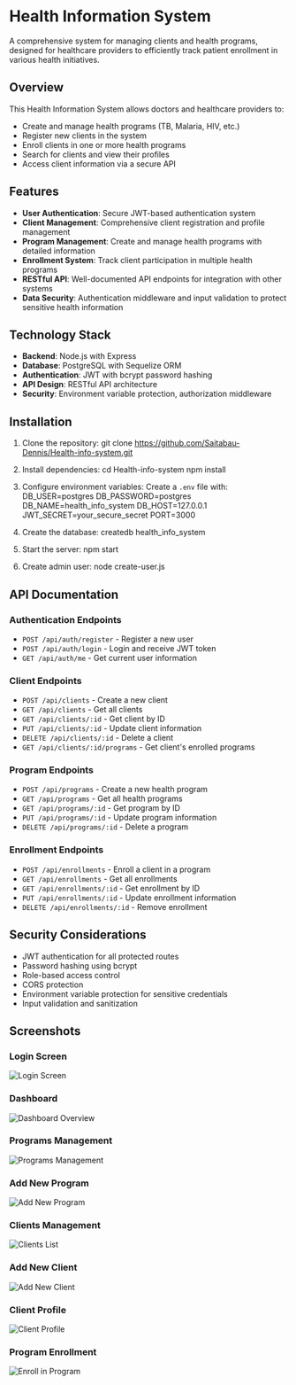 # Health Information System

A comprehensive system for managing clients and health programs, designed for healthcare providers to efficiently track patient enrollment in various health initiatives.

## Overview

This Health Information System allows doctors and healthcare providers to:
- Create and manage health programs (TB, Malaria, HIV, etc.)
- Register new clients in the system
- Enroll clients in one or more health programs
- Search for clients and view their profiles
- Access client information via a secure API

## Features

- **User Authentication**: Secure JWT-based authentication system
- **Client Management**: Comprehensive client registration and profile management
- **Program Management**: Create and manage health programs with detailed information
- **Enrollment System**: Track client participation in multiple health programs
- **RESTful API**: Well-documented API endpoints for integration with other systems
- **Data Security**: Authentication middleware and input validation to protect sensitive health information

## Technology Stack

- **Backend**: Node.js with Express
- **Database**: PostgreSQL with Sequelize ORM
- **Authentication**: JWT with bcrypt password hashing
- **API Design**: RESTful API architecture
- **Security**: Environment variable protection, authorization middleware

## Installation

1. Clone the repository:
git clone https://github.com/Saitabau-Dennis/Health-info-system.git

2. Install dependencies:
cd Health-info-system
npm install

3. Configure environment variables:
Create a `.env` file with:
DB_USER=postgres
DB_PASSWORD=postgres
DB_NAME=health_info_system
DB_HOST=127.0.0.1
JWT_SECRET=your_secure_secret
PORT=3000

4. Create the database:
createdb health_info_system

5. Start the server:
npm start

6. Create admin user:
node create-user.js

## API Documentation

### Authentication Endpoints
- `POST /api/auth/register` - Register a new user
- `POST /api/auth/login` - Login and receive JWT token
- `GET /api/auth/me` - Get current user information

### Client Endpoints
- `POST /api/clients` - Create a new client
- `GET /api/clients` - Get all clients
- `GET /api/clients/:id` - Get client by ID
- `PUT /api/clients/:id` - Update client information
- `DELETE /api/clients/:id` - Delete a client
- `GET /api/clients/:id/programs` - Get client's enrolled programs

### Program Endpoints
- `POST /api/programs` - Create a new health program
- `GET /api/programs` - Get all health programs
- `GET /api/programs/:id` - Get program by ID
- `PUT /api/programs/:id` - Update program information
- `DELETE /api/programs/:id` - Delete a program

### Enrollment Endpoints
- `POST /api/enrollments` - Enroll a client in a program
- `GET /api/enrollments` - Get all enrollments
- `GET /api/enrollments/:id` - Get enrollment by ID
- `PUT /api/enrollments/:id` - Update enrollment information
- `DELETE /api/enrollments/:id` - Remove enrollment

## Security Considerations

- JWT authentication for all protected routes
- Password hashing using bcrypt
- Role-based access control
- CORS protection
- Environment variable protection for sensitive credentials
- Input validation and sanitization

## Screenshots

### Login Screen
![Login Screen](Screenshot%202025-04-26%20213845.png)

### Dashboard
![Dashboard Overview](Screenshot%202025-04-26%20213819.png)

### Programs Management
![Programs Management](Screenshot%202025-04-26%20211907.png)

### Add New Program
![Add New Program](Screenshot%202025-04-26%20212036.png)

### Clients Management
![Clients List](Screenshot%202025-04-26%20213744.png)

### Add New Client
![Add New Client](Screenshot%202025-04-26%20213711.png)

### Client Profile
![Client Profile](Screenshot%202025-04-26%20212111.png)

### Program Enrollment
![Enroll in Program](Screenshot%202025-04-26%20213629.png)
